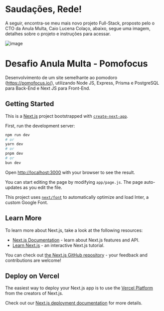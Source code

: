 # Saudações, Rede!

A seguir, encontra-se meu mais novo projeto Full-Stack, proposto pelo o CTO da Anula Multa, Caio Lucena Colaço, abaixo, segue uma imagem, detalhes sobre o projeto e instruções para acessar.

![image](https://github.com/ThiagoMLS/Desafio_Anula_Multa_Pomofocus/assets/151270129/23548dd2-d898-4aba-8ae2-92c325604e3d)



# Desafio Anula Multa - Pomofocus

Desenvolvimento de um site semelhante ao pomodoro (https://pomofocus.io/), utilizando Node JS, Express, Prisma e PostgreSQL para Back-End e Next JS para Front-End.


## Getting Started

This is a [Next.js](https://nextjs.org/) project bootstrapped with [`create-next-app`](https://github.com/vercel/next.js/tree/canary/packages/create-next-app).


First, run the development server:

```bash
npm run dev
# or
yarn dev
# or
pnpm dev
# or
bun dev
```

Open [http://localhost:3000](http://localhost:3000) with your browser to see the result.

You can start editing the page by modifying `app/page.js`. The page auto-updates as you edit the file.

This project uses [`next/font`](https://nextjs.org/docs/basic-features/font-optimization) to automatically optimize and load Inter, a custom Google Font.

## Learn More

To learn more about Next.js, take a look at the following resources:

- [Next.js Documentation](https://nextjs.org/docs) - learn about Next.js features and API.
- [Learn Next.js](https://nextjs.org/learn) - an interactive Next.js tutorial.

You can check out [the Next.js GitHub repository](https://github.com/vercel/next.js/) - your feedback and contributions are welcome!

## Deploy on Vercel

The easiest way to deploy your Next.js app is to use the [Vercel Platform](https://vercel.com/new?utm_medium=default-template&filter=next.js&utm_source=create-next-app&utm_campaign=create-next-app-readme) from the creators of Next.js.

Check out our [Next.js deployment documentation](https://nextjs.org/docs/deployment) for more details.

